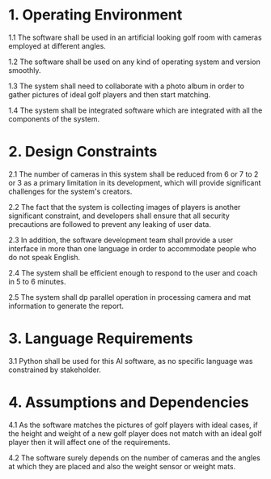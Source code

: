 # 1. Operating Environment

1.1 The software shall be used in an artificial looking golf room with cameras employed at different angles.

1.2 The software shall be used on any kind of operating system and version smoothly. 

1.3 The system shall need to collaborate with a photo album in order to gather pictures of ideal golf players and then start
matching. 

1.4 The system shall be integrated software which are integrated with all the components of
the system.

# 2. Design Constraints

2.1 The number of cameras in this system shall be reduced from 6 or 7 to 2 or 3 as a primary limitation
in its development, which will provide significant challenges for the system's creators. 

2.2 The fact that the system is collecting images of players is another significant constraint, and developers shall
ensure that all security precautions are followed to prevent any leaking of user data. 

2.3 In addition, the software development team shall provide a user interface in more than one language in order
to accommodate people who do not speak English. 

2.4 The system shall be efficient enough to respond to the user and coach in 5 to 6 minutes. 

2.5 The system shall dp parallel operation in processing camera and mat information to generate the report.

# 3. Language Requirements

3.1 Python shall be used for this AI software, as no specific language was constrained by
stakeholder.

# 4. Assumptions and Dependencies

4.1 As the software matches the pictures of golf players with ideal cases, if the height and weight of a
new golf player does not match with an ideal golf player then it will affect one of the requirements.

4.2 The software surely depends on the number of cameras and the angles at which they are
placed and also the weight sensor or weight mats.

